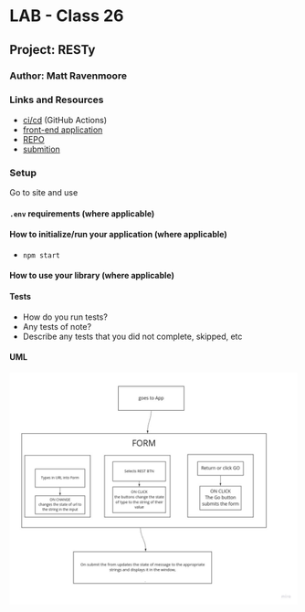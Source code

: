 # LAB - Class 26

## Project: RESTy

### Author:  Matt Ravenmoore

### Links and Resources

- [ci/cd](https://github.com/ravenmoore-401-JS/resty/actions/new) (GitHub Actions)
- [front-end application](https://codesandbox.io/s/mr-resty-1znj7)
- [REPO](https://github.com/ravenmoore-401-JS/resty/)
- [submition](https://codesandbox.io/s/mr-resty-1znj7)

### Setup

Go to site and use

#### `.env` requirements (where applicable)

#### How to initialize/run your application (where applicable)

- `npm start`


#### How to use your library (where applicable)

#### Tests

- How do you run tests?
- Any tests of note?
- Describe any tests that you did not complete, skipped, etc

#### UML

![uml](./assets/UML-RESTy.jpg)

